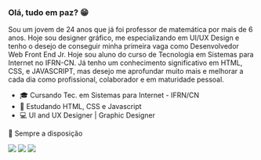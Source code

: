 ### Olá, tudo em paz? 😁

Sou um jovem de 24 anos que já foi professor de matemática por mais de 6 anos. Hoje sou designer gráfico, me especializando em UI/UX Design e tenho o desejo de conseguir minha primeira vaga como Desenvolvedor Web Front End Jr. Hoje sou aluno do curso de Tecnologia em Sistemas para Internet no IFRN-CN. Já tenho um conhecimento significativo em HTML, CSS, e JAVASCRIPT, mas desejo me aprofundar muito mais e melhorar a cada dia como profissional, colaborador e em maturidade pessoal.

- 🎓 Cursando Tec. em Sistemas para Internet - IFRN/CN
- 🌱 Estudando HTML, CSS e Javascript
- 💻 UI and UX Designer | Graphic Designer

💬 Sempre a disposição

<a href="https://instagram.com/silva.alcantara" target="_blank"><img src="https://img.shields.io/badge/-Instagram-%23E4405F?style=for-the-badge&logo=instagram&logoColor=white" target="_blank"></a>
  <a href = "mailto:marcoscontato.design@gmail.com"><img src="https://img.shields.io/badge/-Gmail-%23333?style=for-the-badge&logo=gmail&logoColor=white" target="_blank"></a>
  <a href="https://www.linkedin.com/in/marcossalcantara" target="_blank"><img src="https://img.shields.io/badge/-LinkedIn-%230077B5?style=for-the-badge&logo=linkedin&logoColor=white" target="_blank"></a> 
  
  
